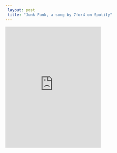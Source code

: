 ```yaml
---
 layout: post 
 title: "Junk Funk, a song by 7for4 on Spotify"
---
```


<iframe src="https://open.spotify.com/track/4nCGsNuCchDpNNxCZKSqqR?si=7ZqF8A74TM2whbH8zsIMzA" width="300" height="380" frameborder="0" allowtransparency="true" allow="encrypted-media"></iframe>